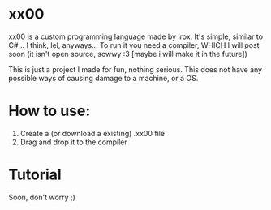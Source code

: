 # xx00
xx00 is a custom programming language made by irox. It's simple, similar to C#... I think, lel, anyways...
To run it you need a compiler, WHICH I will post soon (it isn't open source, sowwy :3 [maybe i will make it in the future])

This is just a project I made for fun, nothing serious.
This does not have any possible ways of causing damage to a machine, or a OS.

# How to use:
1. Create a (or download a existing) .xx00 file
2. Drag and drop it to the compiler


# Tutorial
Soon, don't worry ;)
